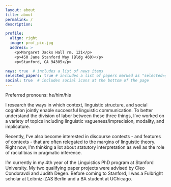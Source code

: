 ```yaml
---
layout: about
title: about
permalink: /
description:

profile:
  align: right
  image: prof_pic.jpg
  address: >
    <p>Margaret Jacks Hall rm. 121</p>
    <p>450 Jane Stanford Way (Bldg 460)</p>
    <p>Stanford, CA 94305</p>

news: true  # includes a list of news items
selected_papers: true # includes a list of papers marked as "selected={true}"
social: true  # includes social icons at the bottom of the page
---
```


Preferred pronouns: he/him/his

I research the ways in which context, linguistic structure, and social cognition jointly enable successful linguistic communication. To better understand the division of labor between these three things, I've worked on a variety of topics including linguistic vagueness/imprecision, modality, and implicature. 

Recently, I’ve also become interested in discourse contexts - and features of contexts - that are often relegated to the margins of linguistic theory. Right now, I’m thinking a lot about statutory interpretation as well as the role of racial bias in pragmatic inference.

I’m currently in my 4th year of the Linguistics PhD program at Stanford University. My two qualifying paper projects were advised by Cleo Condoravdi and Judith Degen. Before coming to Stanford, I was a Fulbright scholar at Leibniz-ZAS Berlin and a BA student at UChicago.

<!-- Write your biography here. Tell the world about yourself. Link to your favorite [subreddit](http://reddit.com){:target="\_blank"}. You can put a picture in, too. The code is already in, just name your picture `prof_pic.jpg` and put it in the `img/` folder.

Put your address / P.O. box / other info right below your picture. You can also disable any these elements by editing `profile` property of the YAML header of your `_pages/about.md`. Edit `_bibliography/papers.bib` and Jekyll will render your [publications page](/al-folio/publications/) automatically.

Link to your social media connections, too. This theme is set up to use [Font Awesome icons](http://fortawesome.github.io/Font-Awesome/){:target="\_blank"} and [Academicons](https://jpswalsh.github.io/academicons/){:target="\_blank"}, like the ones below. Add your Facebook, Twitter, LinkedIn, Google Scholar, or just disable all of them. -->
